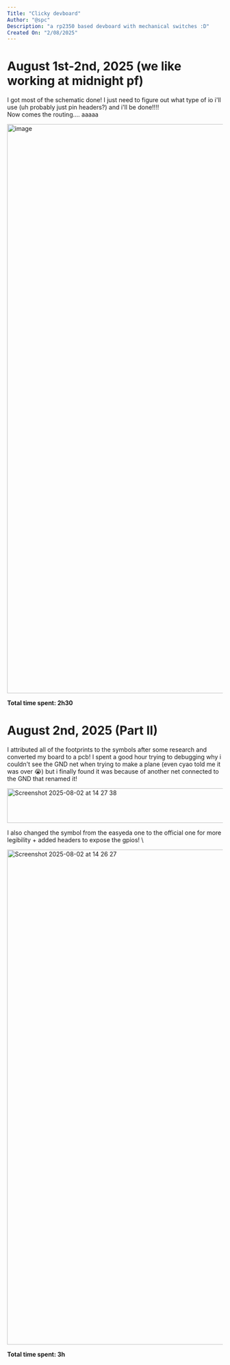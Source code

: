 ```yaml
---
Title: "Clicky devboard"
Author: "@spc"
Description: "a rp2350 based devboard with mechanical switches :D"
Created On: "2/08/2025"
---
```


# August 1st-2nd, 2025 (we like working at midnight pf)

I got most of the schematic done! I just need to figure out what type of io i'll use (uh probably just pin headers?) and i'll be done!!!! \
Now comes the routing.... aaaaa

<img width="600" height="1329" alt="image" src="https://github.com/user-attachments/assets/6169d300-bb19-4eb7-b256-2ec7db2adbb6" />


**Total time spent: 2h30**

# August 2nd, 2025 (Part II)

I attributed all of the footprints to the symbols after some research and converted my board to a pcb!
I spent a good hour trying to debugging why i couldn't see the GND net when trying to make a plane (even cyao told me it was over :sob:) but i finally found it was because of another net connected to the GND that renamed it!

<img width="560" height="81" alt="Screenshot 2025-08-02 at 14 27 38" src="https://github.com/user-attachments/assets/cfaab81c-a86a-483c-bf12-704a3387dca1" />

I also changed the symbol from the easyeda one to the official one for more legibility + added headers to expose the gpios! \

<img width="600" height="1156" alt="Screenshot 2025-08-02 at 14 26 27" src="https://github.com/user-attachments/assets/ebbe954e-467f-4b85-86c6-160d2438b5c9" />

**Total time spent: 3h**

